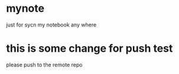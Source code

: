 # mynote
just for sycn my notebook any where

# this is some change for push test
please push to the remote repo

